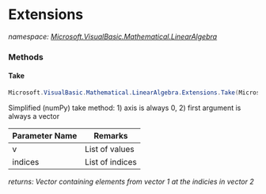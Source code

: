 ﻿# Extensions
_namespace: [Microsoft.VisualBasic.Mathematical.LinearAlgebra](./index.md)_





### Methods

#### Take
```csharp
Microsoft.VisualBasic.Mathematical.LinearAlgebra.Extensions.Take(Microsoft.VisualBasic.Mathematical.LinearAlgebra.Vector,System.Collections.Generic.IEnumerable{System.Int32})
```
Simplified (numPy) take method: 1) axis is always 0, 2) first argument is always a vector

|Parameter Name|Remarks|
|--------------|-------|
|v|List of values|
|indices|List of indices|


_returns: Vector containing elements from vector 1 at the indicies in vector 2_


